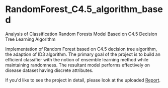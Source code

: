 # RandomForest_C4.5_algorithm_based
Analysis of Classification Random Forests Model Based on C4.5 Decision Tree Learning Algorithm

Implementation of Random Forest based on C4.5 decision tree algorithm,
the adaption of ID3 algorithm. The primary goal of the project is to
build an efficient classifier with the notion of ensemble learning
method while maintaining randomness. The resultant model performs
effectively on disease dataset having discrete attributes.

If you'd like to see the project in detail, please look at the uploaded [Report](../../RandomForest_C4.5_algorithm_based/Report.pdf).
